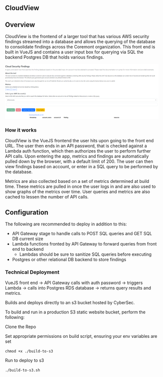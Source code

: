 ## CloudView

## Overview
CloudView is the frontend of a larger tool that has various AWS security findings streamed into a database and allows the querying of the database to consolidate findings across the Coremont organization. This front end
is built in VueJS and contains a user input box for querying via SQL the backend Postgres DB that holds various findings.

![alt text](https://github.com/hrmcardle0/cloudview/blob/main/public/github-pic1.PNG?raw=true)


### How it works

CloudView is the VueJS frontend the user hits upon going to the front end URL. The user then ends in an API password, that is checked against a Lambda auth function, which then authorizes the user to perform
further API calls. Upon entering the app, metrics and findings are automatically pulled down by the browser, with a default limit of 200. The user can then view findings based on account, or enter in a SQL query
to be performed by the database. 

Metrics are also collected based on a set of metrics determined at build time. These metrics are pulled in once the user logs in and are also used to show graphs of the metrics over time. User queries and
metrics are also cached to lessen the number of API calls.

## Configuration

The following are recommended to deploy in addition to this:

- API Gateway stage to handle calls to POST SQL queries and GET SQL DB current size
- Lambda functions fronted by API Gateway to forward queries from front end to backend
  - Lambdas should be sure to sanitize SQL queries before executing
- Postgres or other relational DB backend to store findings

### Technical Deployment

VueJS front end -> API Gateway calls with auth password -> triggers Lambda -> calls into Postgres RDS database -> returns query results and metrics.

Builds and deploys directly to an s3 bucket hosted by CyberSec.

To build and run in a production S3 static website bucket, perform the following:

Clone the Repo

Set appropriate permissions on build script, ensuring your env variables are set

`chmod +x ./build-to-s3`

Run to deploy to s3

`./build-to-s3.sh`
